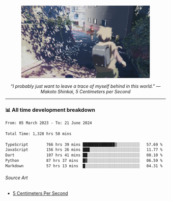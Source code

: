 <p align="center"><img src="asset/header.jpg" width="80%"/></p>
<p align="center"><i>“I probably just want to leave a trace of myself behind in this world.” ― Makoto Shinkai, 5 Centimeters per Second</i></p>

---
<!--
<details>
  <summary>📃 My Resume</summary>

### Education

- 📖 **Computer Science**\
📆 10/2021 - present\
📍 **Thang Long University** - Hoang Mai, Hanoi, Vietnam

### Experience

<img align="right" src="https://img.shields.io/badge/Figma-F24E1E?style=flat&logo=figma&logoColor=white"/>
<img align="right" src="https://img.shields.io/badge/node.js-6DA55F?style=flat&logo=node.js&logoColor=white"/>
<img align="right" src="https://img.shields.io/badge/Next.js-black?style=flat&logo=next.js&logoColor=white"/>
<img align="right" src="https://img.shields.io/badge/TypeScript-007ACC?style=flat&logo=typescript&logoColor=white"/>


- 👨‍💻 **Frontend Web Intern**\
📆 07/2023 - present\
📍 **MQ ICT Solutions** - Hoang Mai, Hanoi, Vietnam
</details> 
-->

### 📊 All time development breakdown

<!--START_SECTION:waka-->

```txt
From: 05 March 2023 - To: 21 June 2024

Total Time: 1,328 hrs 58 mins

TypeScript        766 hrs 39 mins ██████████████▒░░░░░░░░░░   57.69 %
JavaScript        156 hrs 26 mins ███░░░░░░░░░░░░░░░░░░░░░░   11.77 %
Dart              107 hrs 41 mins ██░░░░░░░░░░░░░░░░░░░░░░░   08.10 %
Python            87 hrs 37 mins  █▓░░░░░░░░░░░░░░░░░░░░░░░   06.59 %
Markdown          57 hrs 13 mins  █░░░░░░░░░░░░░░░░░░░░░░░░   04.31 %
```

<!--END_SECTION:waka-->

###### Source Art

-  [5 Centimeters Per Second](https://wallhaven.cc/w/nrowq1)

